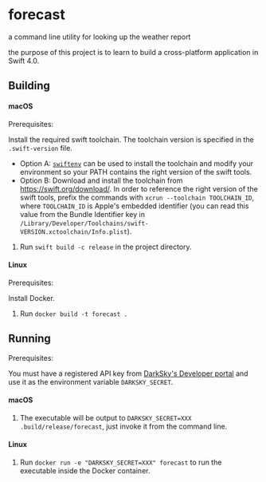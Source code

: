 # forecast

a command line utility for looking up the weather report

the purpose of this project is to learn to build a cross-platform application in Swift 4.0.

## Building

#### macOS

Prerequisites:

Install the required swift toolchain. The toolchain version is specified in the `.swift-version` file.
  * Option A: [`swiftenv`](https://swiftenv.fuller.li/en/latest/) can be used to install the toolchain and modify your
    environment so your PATH contains the right version of the swift tools.
  * Option B: Download and install the toolchain from <https://swift.org/download/>. In order to reference the right
    version of the swift tools, prefix the commands with `xcrun --toolchain TOOLCHAIN_ID`, where `TOOLCHAIN_ID` is
    Apple's embedded identifier (you can read this value from the Bundle Identifier key in
    `/Library/Developer/Toolchains/swift-VERSION.xctoolchain/Info.plist`).

1. Run `swift build -c release` in the project directory.

#### Linux

Prerequisites:

Install Docker.

1. Run `docker build -t forecast .`

## Running

Prerequisites:

You must have a registered API key from [DarkSky's Developer portal](https://darksky.net/dev) and use it as the
environment variable `DARKSKY_SECRET`.

#### macOS

1. The executable will be output to `DARKSKY_SECRET=XXX .build/release/forecast`, just invoke it from the command line.


#### Linux

1. Run `docker run -e "DARKSKY_SECRET=XXX" forecast` to run the executable inside the Docker container.



